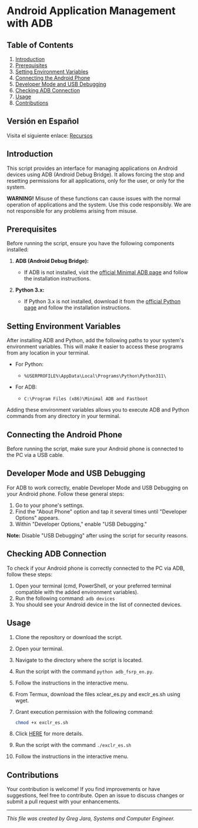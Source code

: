# Android Application Management with ADB

## Table of Contents

1. [Introduction](#introduction)
2. [Prerequisites](#prerequisites)
3. [Setting Environment Variables](#setting-environment-variables)
4. [Connecting the Android Phone](#connecting-the-android-phone)
5. [Developer Mode and USB Debugging](#developer-mode-and-usb-debugging)
6. [Checking ADB Connection](#checking-adb-connection)
7. [Usage](#usage)
8. [Contributions](#contributions)

## Versión en Español

Visita el siguiente enlace: [Recursos](https://github.com/greg4rn/XClear/blob/main/Espa%C3%B1ol/README_ES.md)

## Introduction

This script provides an interface for managing applications on Android devices using ADB (Android Debug Bridge). It allows forcing the stop and resetting permissions for all applications, only for the user, or only for the system.

**WARNING!**
Misuse of these functions can cause issues with the normal operation of applications and the system. Use this code responsibly. We are not responsible for any problems arising from misuse.

## Prerequisites

Before running the script, ensure you have the following components installed:

1. **ADB (Android Debug Bridge):**
   - If ADB is not installed, visit the [official Minimal ADB page](https://androidmtk.com/download-minimal-adb-fastboot-tool) and follow the installation instructions.

2. **Python 3.x:**
   - If Python 3.x is not installed, download it from the [official Python page](https://www.python.org/downloads/) and follow the installation instructions.

## Setting Environment Variables

After installing ADB and Python, add the following paths to your system's environment variables. This will make it easier to access these programs from any location in your terminal.

- For Python:
  - `%USERPROFILE%\AppData\Local\Programs\Python\Python311\`

- For ADB:
  - `C:\Program Files (x86)\Minimal ADB and Fastboot`

Adding these environment variables allows you to execute ADB and Python commands from any directory in your terminal.

## Connecting the Android Phone

Before running the script, make sure your Android phone is connected to the PC via a USB cable.

## Developer Mode and USB Debugging

For ADB to work correctly, enable Developer Mode and USB Debugging on your Android phone. Follow these general steps:

1. Go to your phone's settings.
2. Find the "About Phone" option and tap it several times until "Developer Options" appears.
3. Within "Developer Options," enable "USB Debugging."

**Note:** Disable "USB Debugging" after using the script for security reasons.

## Checking ADB Connection

To check if your Android phone is correctly connected to the PC via ADB, follow these steps:

1. Open your terminal (cmd, PowerShell, or your preferred terminal compatible with the added environment variables).
2. Run the following command: `adb devices`
3. You should see your Android device in the list of connected devices.

## Usage

1. Clone the repository or download the script.
2. Open your terminal.
3. Navigate to the directory where the script is located.
4. Run the script with the command `python adb_fsrp_en.py`.
5. Follow the instructions in the interactive menu.

1. From Termux, download the files xclear_es.py and exclr_es.sh using wget.
2. Grant execution permission with the following command:
   ```bash
   chmod +x exclr_es.sh
   ```
3. Click [HERE](https://github.com/greg4rn/XClear/blob/main/Instructions.md) for more details.
4. Run the script with the command `./exclr_es.sh`
5. Follow the instructions in the interactive menu.

## Contributions

Your contribution is welcome! If you find improvements or have suggestions, feel free to contribute. Open an issue to discuss changes or submit a pull request with your enhancements.

---

*This file was created by Greg Jara, Systems and Computer Engineer.* 
